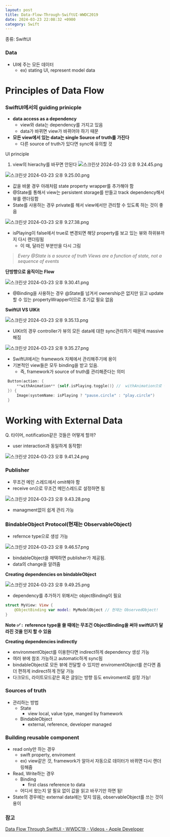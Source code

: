```yaml
---
layout: post
title: Data-Flow-Through-SwiftUI-WWDC2019
date: 2024-03-23 22:08:32 +0900
category: Swift
---
```


종류: SwiftUI

### Data

- UI에 주는 모든 데이터
    - ex) stating UI, represent model data

# Principles of Data Flow

### SwiftUI에서의  guiding prinicple

- **data access as a dependency**
    - view와 data는 dependency를 가지고 있음
    - data가 바뀌면 view가 바뀌어야 하기 때문
- **모든 view에서 있는 data는 single Source of truth를 가진다**
    - 다른 source of truth가 있다면 sync에 유의할 것

UI principle

1. view의 hierachy를 바꾸면 안된다
![스크린샷 2024-03-23 오후 9.24.45.png](/assets/2024-03-23-Data-Flow-Through-SwiftUI-WWDC2019-/1.png)

![스크린샷 2024-03-23 오후 9.25.00.png](/assets/2024-03-23-Data-Flow-Through-SwiftUI-WWDC2019-/2.png)

- 값을 바꿀 경우 아래처럼 state property wrapper를 추가해야 함
- @State를 통해서 view는 persistent storage를 만들고 track dependency해서 뷰를 랜더링함
- State를 사용하는 경우 private를 해서 view에서만 관리할 수 있도록 하는 것이 좋음

![스크린샷 2024-03-23 오후 9.27.38.png](/assets/2024-03-23-Data-Flow-Through-SwiftUI-WWDC2019-/3.png)

- isPlaying이 false에서 true로 변경되면 해당 property를 보고 있는 뷰와 하위뷰까지 다시 랜더링됨
    - 이 때, 달라진 부분만을 다시 그림

> *Every @State is a source of truth
Views are a function of state, not a sequence of events*
> 

**단방향으로 움직이는 Flow**

![스크린샷 2024-03-23 오후 9.30.41.png](/assets/2024-03-23-Data-Flow-Through-SwiftUI-WWDC2019-/4.png)

- @Binding을 사용하는 경우 @State를 넘겨서 ownership은 없지만 읽고 update할 수 있는 propertyWrapper이므로 초기값 필요 없음

**SwiftUI VS UIKit**

![스크린샷 2024-03-23 오후 9.35.13.png](/assets/2024-03-23-Data-Flow-Through-SwiftUI-WWDC2019-/5.png)

- UIKit의 경우 controller가 뷰의 모든 data에 대한 sync관리하기 때문에 massive해짐

![스크린샷 2024-03-23 오후 9.35.27.png](/assets/2024-03-23-Data-Flow-Through-SwiftUI-WWDC2019-/6.png)

- SwiftUI에서는 framework 자체에서 관리해주기에 용이
- 기본적인 view들은 모두 binding을 받고 있음.
    - 즉, framework가 source of truth를 관리해준다는 의미

```swift
 Button(action: {
	 **withAnimation** {self.isPlaying.toggle()} //  withAnimation으로 쉽게 애니메이션 줄 수 있음
 }) {
	 Image(systemName: isPlaying ? "pause.circle" : "play.circle")
 }
```

# Working with External Data

Q. 타이머, notification같은 것들은 어떻게 할까?

- user interaction과 동일하게 동작함!

![스크린샷 2024-03-23 오후 9.41.24.png](/assets/2024-03-23-Data-Flow-Through-SwiftUI-WWDC2019-/7.png)

### Publisher

- 무조건 메인 스레드에서 omit해야 함
- receive on으로 무조건 메인스레드로 설정하면 됨

![스크린샷 2024-03-23 오후 9.43.28.png](/assets/2024-03-23-Data-Flow-Through-SwiftUI-WWDC2019-/8.png)

- managment없이 쉽게 관리 가능

### BindableObject Protocol(현재는 ObservableObject)

- refernce type으로 생성 가능

![스크린샷 2024-03-23 오후 9.46.57.png](/assets/2024-03-23-Data-Flow-Through-SwiftUI-WWDC2019-/9.png)

- bindableObject을 채택하면 publisher가 제공됨.
- data의 change을 알려줌

**Creating dependencies on bindableObject**

![스크린샷 2024-03-23 오후 9.49.25.png](/assets/2024-03-23-Data-Flow-Through-SwiftUI-WWDC2019-/10.png)

- dependency를 추가하기 위해서는 objectBinding이 필요

```swift
struct MyView: View {
	@ObjectBinding var model: MyModelObject // 현재는 ObservedObject!
}
```

**Note ✅ :  reference type을 쓸 때에는 무조건 ObjectBinding을 써야 swiftUI가 달라진 것을 인지 할 수 있음**

**Creating dependencies indirectly**

- environmentObject를 이용한다면 indirect하게 dependency 생성 가능
- 여러 뷰에 참조 가능하고 automatic하게 sync됨
- bindableObject로 모든 뷰에 전달할 수 있지만 enviromentObject를 쓴다면 좀 더 편하게 indirect하게 전달 가능
- 다크모드, 라이트모드같은 혹은 글읽는 방향 등도 enviroment로 설정 가능!

### Sources of truth

- 관리하는 방법
    - State
        - view local, value type, manged by framework
    - BindableObject
        - external, reference, developer managed

### Building reusable component

- read only만 하는 경우
    - swift property, enviroment
    - ex) view같은 것, framework가 알아서 자동으로 데이터가 바뀌면 다시 랜더링해줌
- Read, Write하는 경우
    - Binding
        - first class reference to data
    - 어디서 왔는지 알 필요 없이 값을 읽고 바꾸기만 하면 됨!
- State의 경우에는 external data에는 맞지 않음, observableObject를 쓰는 것이 용이

### 참고

[Data Flow Through SwiftUI - WWDC19 - Videos - Apple Developer](https://developer.apple.com/videos/play/wwdc2019/226/)
